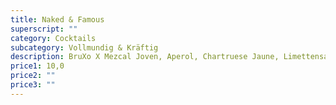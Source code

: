 ```yaml
---
title: Naked & Famous
superscript: ""
category: Cocktails
subcategory: Vollmundig & Kräftig
description: BruXo X Mezcal Joven, Aperol, Chartruese Jaune, Limettensaft
price1: 10,0
price2: ""
price3: ""
---
```

